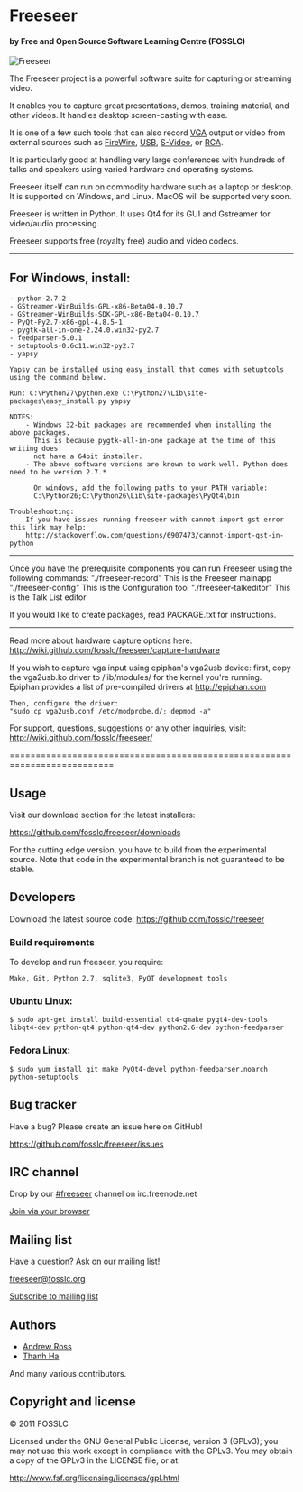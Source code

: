 Freeseer 
=========
#### by Free and Open Source Software Learning Centre (FOSSLC)


![Freeseer](http://i.imgur.com/tqivk.png "Freeseer logo")

The Freeseer project is a powerful software suite for capturing or streaming video. 

It enables you to capture great presentations, demos, training material, and other videos.
It handles desktop screen-casting with ease.

It is one of a few such tools that can also record [VGA][vga-wiki] output or video
from external sources such as [FireWire][firewire-wiki], [USB][usb-wiki], [S-Video][svideo-wiki], or [RCA][rca-wiki].

It is particularly good at handling very large conferences with hundreds 
of talks and speakers using varied hardware and operating systems.

Freeseer itself can run on commodity hardware such as a laptop or desktop.
It is supported on Windows, and Linux. MacOS will be supported very soon.

Freeseer is written in Python. It uses Qt4 for its GUI and Gstreamer for video/audio processing.

Freeseer supports free (royalty free) audio and video codecs.

-------------------------------------------------------------------------


For Windows, install: 
---------------------
    - python-2.7.2
    - GStreamer-WinBuilds-GPL-x86-Beta04-0.10.7
    - GStreamer-WinBuilds-SDK-GPL-x86-Beta04-0.10.7 
    - PyQt-Py2.7-x86-gpl-4.8.5-1
    - pygtk-all-in-one-2.24.0.win32-py2.7 
    - feedparser-5.0.1 
    - setuptools-0.6c11.win32-py2.7
    - yapsy
    
    Yapsy can be installed using easy_install that comes with setuptools using the command below.
    
    Run: C:\Python27\python.exe C:\Python27\Lib\site-packages\easy_install.py yapsy
    
    NOTES:
    	- Windows 32-bit packages are recommended when installing the above packages.
    	  This is because pygtk-all-in-one package at the time of this writing does
    	  not have a 64bit installer.
    	- The above software versions are known to work well. Python does need to be version 2.7.*

          On windows, add the following paths to your PATH variable:
          C:\Python26;C:\Python26\Lib\site-packages\PyQt4\bin
          
    Troubleshooting:
    	If you have issues running freeseer with cannot import gst error this link may help:
    	http://stackoverflow.com/questions/6907473/cannot-import-gst-in-python

-------------------------------------------------------------------------

Once you have the prerequisite components you can run Freeseer using the
following commands:
        "./freeseer-record"         This is the Freeseer mainapp
        "./freeseer-config"         This is the Configuration tool
        "./freeseer-talkeditor"     This is the Talk List editor

If you would like to create packages, read PACKAGE.txt for instructions.

--------------------------------------------------------------------------

Read more about hardware capture options here: 
    http://wiki.github.com/fosslc/freeseer/capture-hardware

If you wish to capture vga input using epiphan's vga2usb device:
    first, copy the vga2usb.ko driver to /lib/modules/<kernel version>
    for the kernel you're running. Epiphan provides a list of pre-compiled
    drivers at http://epiphan.com

    Then, configure the driver:
    "sudo cp vga2usb.conf /etc/modprobe.d/; depmod -a"

For support, questions, suggestions or any other inquiries, visit:
    http://wiki.github.com/fosslc/freeseer/
  
==========================================================================

Usage
-----
Visit our download section for the latest installers:

https://github.com/fosslc/freeseer/downloads

For the cutting edge version, you have to build from the experimental source.
Note that code in the experimental branch is not guaranteed to be stable.


Developers
----------
Download the latest source code: https://github.com/fosslc/freeseer

### Build requirements
To develop and run freeseer, you require:

    Make, Git, Python 2.7, sqlite3, PyQT development tools

### Ubuntu Linux:
`$ sudo apt-get install build-essential qt4-qmake pyqt4-dev-tools libqt4-dev python-qt4 python-qt4-dev python2.6-dev python-feedparser`

### Fedora Linux:
`$ sudo yum install git make PyQt4-devel python-feedparser.noarch python-setuptools`


Bug tracker
-----------
Have a bug? Please create an issue here on GitHub!

https://github.com/fosslc/freeseer/issues


IRC channel
-----------
Drop by our [#freeseer](irc://irc.freenode.net/#freeseer) channel on irc.freenode.net

[Join via your browser](http://webchat.freenode.net/?channels=#freeseer)


Mailing list
------------
Have a question? Ask on our mailing list!

freeseer@fosslc.org

[Subscribe to mailing list](http://box674.bluehost.com/mailman/listinfo/freeseer_fosslc.org)


Authors
-------
- [Andrew Ross](https://github.com/fosslc)
- [Thanh Ha](https://github.com/zxiiro)

And many various contributors.


Copyright and license
---------------------
© 2011 FOSSLC

Licensed under the GNU General Public License, version 3 (GPLv3);
you may not use this work except in compliance with the GPLv3. You may obtain a copy of the GPLv3 in the LICENSE file, or at:

http://www.fsf.org/licensing/licenses/gpl.html


[rca-wiki]: http://en.wikipedia.org/wiki/RCA_connector
[svideo-wiki]: http://en.wikipedia.org/wiki/S-Video
[firewire-wiki]: http://en.wikipedia.org/wiki/FireWire_camera
[vga-wiki]: http://en.wikipedia.org/wiki/VGA_connector
[usb-wiki]: http://en.wikipedia.org/wiki/USB_video_device_class
